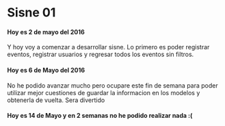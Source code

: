 # Sisne 01

#### Hoy es 2 de mayo del 2016

Y hoy voy a comenzar a desarrollar sisne. Lo primero es poder registrar eventos, registrar usuarios y regresar todos los eventos sin filtros.

#### Hoy es 6 de Mayo del 2016

No he podido avanzar mucho pero ocupare este fin de semana para poder utilizar mejor cuestiones de guardar la informacion en los modelos y obtenerla de vuelta. Sera divertido

#### Hoy es 14 de Mayo y en 2 semanas no he podido realizar nada :(